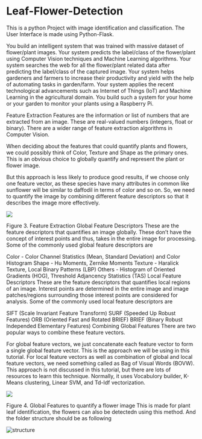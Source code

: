# Leaf-Flower-Detection

This is a python Project with image identification and classification. The User Interface is made using Python-Flask.

You build an intelligent system that was trained with massive dataset of flower/plant images.
Your system predicts the label/class of the flower/plant using Computer Vision techniques and Machine Learning algorithms.
Your system searches the web for all the flower/plant related data after predicting the label/class of the captured image.
Your system helps gardeners and farmers to increase their productivity and yield with the help of automating tasks in garden/farm.
Your system applies the recent technological advancements such as Internet of Things (IoT) and Machine Learning in the agricultural domain.
You build such a system for your home or your garden to monitor your plants using a Raspberry Pi.

Feature Extraction
Features are the information or list of numbers that are extracted from an image. These are real-valued numbers (integers, float or binary). There are a wider range of feature extraction algorithms in Computer Vision.

When deciding about the features that could quantify plants and flowers, we could possibly think of Color, Texture and Shape as the primary ones. This is an obvious choice to globally quantify and represent the plant or flower image.

But this approach is less likely to produce good results, if we choose only one feature vector, as these species have many attributes in common like sunflower will be similar to daffodil in terms of color and so on. So, we need to quantify the image by combining different feature descriptors so that it describes the image more effectively.

![](https://gogul.dev/images/software/plants-species/feature_extraction.jpg)

Figure 3. Feature Extraction
Global Feature Descriptors
These are the feature descriptors that quantifies an image globally. These don’t have the concept of interest points and thus, takes in the entire image for processing. Some of the commonly used global feature descriptors are

Color - Color Channel Statistics (Mean, Standard Deviation) and Color Histogram
Shape - Hu Moments, Zernike Moments
Texture - Haralick Texture, Local Binary Patterns (LBP)
Others - Histogram of Oriented Gradients (HOG), Threshold Adjancency Statistics (TAS)
Local Feature Descriptors
These are the feature descriptors that quantifies local regions of an image. Interest points are determined in the entire image and image patches/regions surrounding those interest points are considered for analysis. Some of the commonly used local feature descriptors are

SIFT (Scale Invariant Feature Transform)
SURF (Speeded Up Robust Features)
ORB (Oriented Fast and Rotated BRIEF)
BRIEF (Binary Robust Independed Elementary Features)
Combining Global Features
There are two popular ways to combine these feature vectors.

For global feature vectors, we just concatenate each feature vector to form a single global feature vector. This is the approach we will be using in this tutorial.
For local feature vectors as well as combination of global and local feature vectors, we need something called as Bag of Visual Words (BOVW). This approach is not discussed in this tutorial, but there are lots of resources to learn this technique. Normally, it uses Vocabulory builder, K-Means clustering, Linear SVM, and Td-Idf vectorization.


![](https://gogul.dev/images/software/plants-species/global_features.jpg)

Figure 4. Global Features to quantify a flower image
This is made for plant leaf identification, the flowers can also be detectedn using this method.
And the folder structure should be as following


![structure](https://user-images.githubusercontent.com/55147567/91411929-aaea2000-e866-11ea-9d2e-49a5fdde5feb.JPG)
